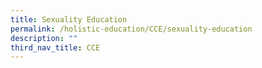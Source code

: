```yaml
---
title: Sexuality Education
permalink: /holistic-education/CCE/sexuality-education
description: ""
third_nav_title: CCE
---
```


